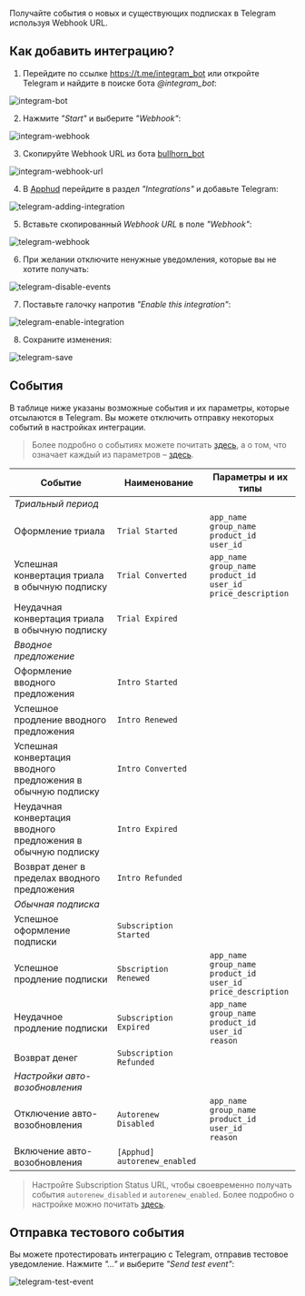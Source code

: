 Получайте события о новых и существующих подписках в Telegram используя Webhook URL.

## Как добавить интеграцию?

1. Перейдите по ссылке <a href="https://t.me/integram_bot" target="_blank">https://t.me/integram_bot</a> или откройте Telegram и найдите в поиске бота *@integram_bot*:

![integram-bot](assets/integram-bot.png)

2. Нажмите *"Start"* и выберите *"Webhook"*:

![integram-webhook](assets/integram-webhook.png)

3. Скопируйте Webhook URL из бота <a href="https://t.me/bullhorn_bot" target="_blank">bullhorn_bot</a>

![integram-webhook-url](assets/integram-webhook-url.png)

4. В <a href="https://app.apphud.com/" target="_blank">Apphud</a> перейдите в раздел *"Integrations"* и добавьте Telegram:

![telegram-adding-integration](assets/telegram-adding-integration.png)

5. Вставьте скопированный *Webhook URL* в поле *"Webhook"*:

![telegram-webhook](assets/telegram-webhook.png)

6. При желании отключите ненужные уведомления, которые вы не хотите получать:

![telegram-disable-events](assets/telegram-disable-events.png)

7. Поставьте галочку напротив *"Enable this integration"*:

![telegram-enable-integration](assets/telegram-enable-integration.png)

8. Сохраните изменения:

![telegram-save](assets/telegram-save.png)

## События

В таблице ниже указаны возможные события и их параметры, которые отсылаются в Telegram. Вы можете отключить отправку некоторых событий в настройках интеграции.

> Более подробно о событиях можете почитать [здесь](events.md), а о том, что означает каждый из параметров – [здесь](integrations.md).

| Событие                                                      | Наименование                 | Параметры и их типы                                          |
| ------------------------------------------------------------ | ---------------------------- | ------------------------------------------------------------ |
| *Триальный период*                                           |                              |                                                              |
| Оформление триала                                            | `Trial Started`              | `app_name`<br>`group_name`<br>`product_id`<br>`user_id`      |
| Успешная конвертация триала в обычную подписку               | `Trial Converted`            | `app_name`<br/>`group_name`<br/>`product_id`<br/>`user_id`<br>`price_description` |
| Неудачная конвертация триала в обычную подписку              | `Trial Expired`              |                                                              |
| *Вводное предложение*                                        |                              |                                                              |
| Оформление вводного предложения                              | `Intro Started`              |                                                              |
| Успешное продление вводного предложения                      | `Intro Renewed`              |                                                              |
| Успешная конвертация вводного предложения в обычную подписку | `Intro Converted`            |                                                              |
| Неудачная конвертация вводного предложения в обычную подписку | `Intro Expired`              |                                                              |
| Возврат денег в пределах вводного предложения                | `Intro Refunded`             |                                                              |
| *Обычная подписка*                                           |                              |                                                              |
| Успешное оформление подписки                                 | `Subscription Started`       |                                                              |
| Успешное продление подписки                                  | `Sbscription Renewed`        | `app_name`<br/>`group_name`<br/>`product_id`<br/>`user_id`<br/>`price_description` |
| Неудачное продление подписки                                 | `Subscription Expired`       | `app_name`<br/>`group_name`<br/>`product_id`<br/>`user_id`<br/>`reason` |
| Возврат денег                                                | `Subscription Refunded`      |                                                              |
| *Настройки авто-возобновления*                               |                              |                                                              |
| Отключение авто-возобновления                                | `Autorenew Disabled`         | `app_name`<br/>`group_name`<br/>`product_id`<br/>`user_id`<br/>`reason` |
| Включение авто-возобновления                                 | `[Apphud] autorenew_enabled` |                                                              |

> Настройте Subscription Status URL, чтобы своевременно получать события `autorenew_disabled` и `autorenew_enabled`. Более подробно о настройке можно почитать [здесь](creating-app.md#subscription-status-url).

## Отправка тестового события 

Вы можете протестировать интеграцию с Telegram, отправив тестовое уведомление. Нажмите *"…"* и выберите *"Send test event"*:

![telegram-test-event](assets/telegram-test-event.png)